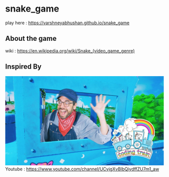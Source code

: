 # snake_game
play here : https://varshneyabhushan.github.io/snake_game
## About the game
wiki : https://en.wikipedia.org/wiki/Snake_(video_game_genre)
## Inspired By
![alt](https://github.com/Varshneyabhushan/snake_game/blob/master/src/codingtrain.jpg "coding train")
Youtube : https://www.youtube.com/channel/UCvjgXvBlbQiydffZU7m1_aw